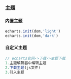 ### 主题

#### 内置主题

```js
echarts.init(dom,'light')
echarts.init(dom,'dark')
```

#### 自定义主题

```js
// echarts官网->下载->主题下载
1.主题编辑器中编辑主题
2.下载主题(js文件)
3.引入主题
```

